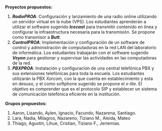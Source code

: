**Proyectos propuestos:**
1. **_RadioPROA_**: Configuración y lanzamiento de una radio online utilizando un servidor virtual en la nube (VPS). Los estudiantes aprenderán a utilizar el software sugerido _**Icecast**_ para transmitir contenido en línea y configurar la infraestructura necesaria para la transmisión. Se propone como transmisor a _**Butt**_. 
2. _**ControlPROA**_: Implementación y configuración de un software de control y administración de computadoras en la red LAN del laboratorio de informática. Los estudiantes trabajarán con el software sugerido _**Veyon**_ para gestionar y supervisar las actividades en las computadoras de la red.
3. _**PBXPROA**_: Instalación y configuración de una central telefónica PBX y sus extensiones telefónicas para toda la escuela. Los estudiantes utilizarán la PBX _Xorcom_, con la que cuenta en establecimiento y esta en desuso, y el como softphone sugerido se propone el _x-lite_. El objetivo es comprender que es el protocolo SIP y establecer un sistema de comunicación telefónica eficiente en la institución.

**Grupos propuestos:**  
  1. Aaron, Lisando, Aylen, Ignacio, Facundo, Nazarena, Santiago.
  2. Lara, Nadia, Milagros, Nazareno, Tiziano M., Aleida, Mateo
  3. Thiago, Agustín, Lihue, Cristian, Tiziano F., Jeriemías.
